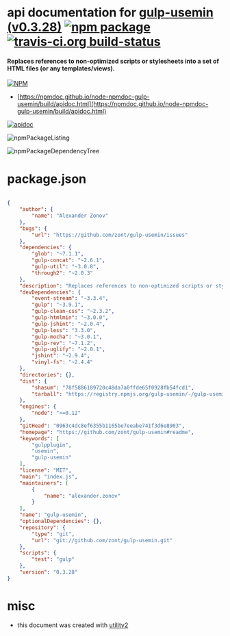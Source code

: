# api documentation for  [gulp-usemin (v0.3.28)](https://github.com/zont/gulp-usemin#readme)  [![npm package](https://img.shields.io/npm/v/npmdoc-gulp-usemin.svg?style=flat-square)](https://www.npmjs.org/package/npmdoc-gulp-usemin) [![travis-ci.org build-status](https://api.travis-ci.org/npmdoc/node-npmdoc-gulp-usemin.svg)](https://travis-ci.org/npmdoc/node-npmdoc-gulp-usemin)
#### Replaces references to non-optimized scripts or stylesheets into a set of HTML files (or any templates/views).

[![NPM](https://nodei.co/npm/gulp-usemin.png?downloads=true&downloadRank=true&stars=true)](https://www.npmjs.com/package/gulp-usemin)

- [https://npmdoc.github.io/node-npmdoc-gulp-usemin/build/apidoc.html](https://npmdoc.github.io/node-npmdoc-gulp-usemin/build/apidoc.html)

[![apidoc](https://npmdoc.github.io/node-npmdoc-gulp-usemin/build/screenCapture.buildCi.browser.%252Ftmp%252Fbuild%252Fapidoc.html.png)](https://npmdoc.github.io/node-npmdoc-gulp-usemin/build/apidoc.html)

![npmPackageListing](https://npmdoc.github.io/node-npmdoc-gulp-usemin/build/screenCapture.npmPackageListing.svg)

![npmPackageDependencyTree](https://npmdoc.github.io/node-npmdoc-gulp-usemin/build/screenCapture.npmPackageDependencyTree.svg)



# package.json

```json

{
    "author": {
        "name": "Alexander Zonov"
    },
    "bugs": {
        "url": "https://github.com/zont/gulp-usemin/issues"
    },
    "dependencies": {
        "glob": "~7.1.1",
        "gulp-concat": "~2.6.1",
        "gulp-util": "~3.0.8",
        "through2": "~2.0.3"
    },
    "description": "Replaces references to non-optimized scripts or stylesheets into a set of HTML files (or any templates/views).",
    "devDependencies": {
        "event-stream": "~3.3.4",
        "gulp": "~3.9.1",
        "gulp-clean-css": "~2.3.2",
        "gulp-htmlmin": "~3.0.0",
        "gulp-jshint": "~2.0.4",
        "gulp-less": "3.3.0",
        "gulp-mocha": "~3.0.1",
        "gulp-rev": "~7.1.2",
        "gulp-uglify": "~2.0.1",
        "jshint": "~2.9.4",
        "vinyl-fs": "~2.4.4"
    },
    "directories": {},
    "dist": {
        "shasum": "78f5886189720c48da7a0ffde65f0928fb54fcd1",
        "tarball": "https://registry.npmjs.org/gulp-usemin/-/gulp-usemin-0.3.28.tgz"
    },
    "engines": {
        "node": ">=0.12"
    },
    "gitHead": "0963c4dc8ef6355b1165be7eeabe741f3d6e8903",
    "homepage": "https://github.com/zont/gulp-usemin#readme",
    "keywords": [
        "gulpplugin",
        "usemin",
        "gulp-usemin"
    ],
    "license": "MIT",
    "main": "index.js",
    "maintainers": [
        {
            "name": "alexander.zonov"
        }
    ],
    "name": "gulp-usemin",
    "optionalDependencies": {},
    "repository": {
        "type": "git",
        "url": "git://github.com/zont/gulp-usemin.git"
    },
    "scripts": {
        "test": "gulp"
    },
    "version": "0.3.28"
}
```



# misc
- this document was created with [utility2](https://github.com/kaizhu256/node-utility2)
